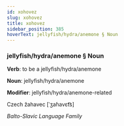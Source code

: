 ```yaml
---
id: xohovez
slug: xohovez
title: xohovez
sidebar_position: 385
hoverText: jellyfish/hydra/anemone § Noun
---
```


### jellyfish/hydra/anemone § Noun

**Verb**: to be a jellyfish/hydra/anemone

**Noun**: jellyfish/hydra/anemone

**Modifier**: jellyfish/hydra/anemone-related

Czech žahavec [ˈʒaɦavɛt͡s]

*Balto-Slavic Language Family*